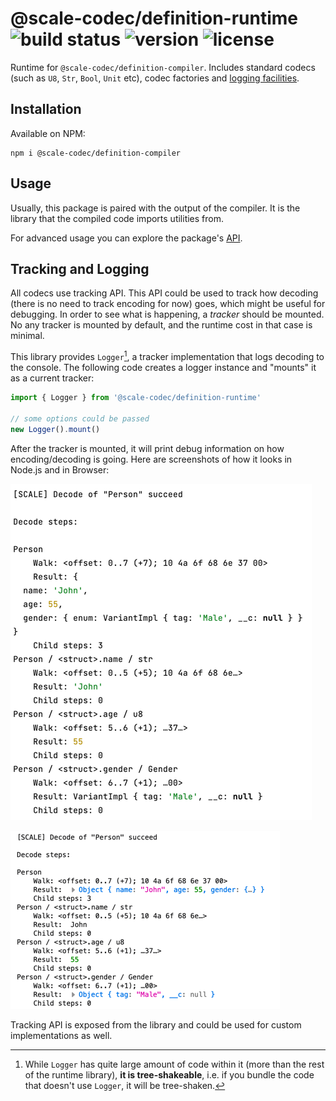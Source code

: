 # @scale-codec/definition-runtime ![build status](https://img.shields.io/github/checks-status/soramitsu/scale-codec-js-library/master) ![version](https://img.shields.io/npm/v/@scale-codec/definition-runtime) ![license](https://img.shields.io/npm/l/@scale-codec/definition-runtime)

Runtime for `@scale-codec/definition-compiler`. Includes standard codecs (such as `U8`, `Str`, `Bool`, `Unit` etc), codec factories and [logging facilities](#tracking-and-logging).

## Installation

Available on NPM:

```shell
npm i @scale-codec/definition-compiler
```

## Usage

Usually, this package is paired with the output of the compiler. It is the library that the compiled code imports utilities from.

For advanced usage you can explore the package's [API](https://soramitsu.github.io/scale-codec-js-library/api/modules/scale_codec_definition_runtime).

## Tracking and Logging

All codecs use tracking API. This API could be used to track how decoding (there is no need to track encoding for now) goes, which might be useful for debugging. In order to see what is happening, a _tracker_ should be mounted. No any tracker is mounted by default, and the runtime cost in that case is minimal.

This library provides `Logger`[^1], a tracker implementation that logs decoding to the console. The following code creates a logger instance and "mounts" it as a current tracker:

```ts
import { Logger } from '@scale-codec/definition-runtime'

// some options could be passed
new Logger().mount()
```

[^1]: While `Logger` has quite large amount of code within it (more than the rest of the runtime library), **it is tree-shakeable**, i.e. if you bundle the code that doesn't use `Logger`, it will be tree-shaken.

After the tracker is mounted, it will print debug information on how encoding/decoding is going. Here are screenshots of how it looks in Node.js and in Browser:

![in Node.js](logger-demo/img/node.png)

![in Firefox Devtools](logger-demo/img/firefox.png)

Tracking API is exposed from the library and could be used for custom implementations as well.

